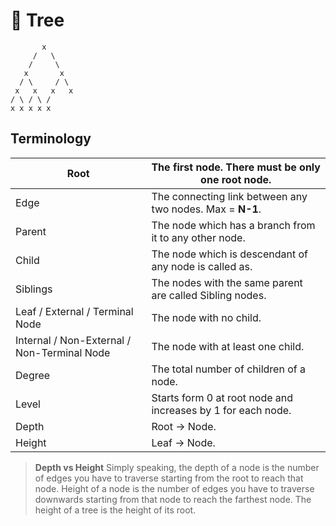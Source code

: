 # :evergreen_tree: Tree 

```text
       x
     /   \
    /     \
   x       x
  / \     / \
 x   x   x   x
/ \ / \ / 
x x x x x
```

## Terminology

| Root                                        | The first node. There must be only one root node.            |
| ------------------------------------------- | ------------------------------------------------------------ |
| Edge                                        | The connecting link between any two nodes. Max = **N-1**.    |
| Parent                                      | The node which has a branch from it to any other node.       |
| Child                                       | The node which is descendant of any node is called as.       |
| Siblings                                    | The nodes with the same parent are called Sibling nodes.     |
| Leaf / External / Terminal Node             | The node with no child.                                      |
| Internal / Non-External / Non-Terminal Node | The node with at least one child.                            |
| Degree                                      | The total number of children of a node.                      |
| Level                                       | Starts form 0 at root node and increases by 1 for each node. |
| Depth                                       | Root -> Node.                                                |
| Height                                      | Leaf -> Node.                                                |

>**Depth vs Height** 
>Simply speaking, the depth of a node is the number of edges you have to traverse starting from the root to reach that node. Height of a node is the number of edges you have to traverse downwards starting from that node to reach the farthest node. The height of a tree is the height of its root.

